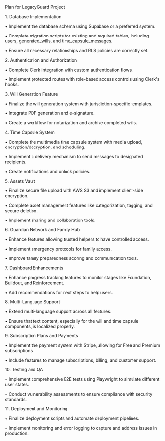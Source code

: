 Plan for LegacyGuard Project

1\. Database Implementation

• Implement the database schema using Supabase or a preferred system.

• Complete migration scripts for existing and required tables, including users, generated_wills, and time_capsule_messages.

• Ensure all necessary relationships and RLS policies are correctly set.

2\. Authentication and Authorization

• Complete Clerk integration with custom authentication flows.

• Implement protected routes with role-based access controls using Clerk's hooks.

3\. Will Generation Feature

• Finalize the will generation system with jurisdiction-specific templates.

• Integrate PDF generation and e-signature.

• Create a workflow for notarization and archive completed wills.

4\. Time Capsule System

• Complete the multimedia time capsule system with media upload, encryption/decryption, and scheduling.

• Implement a delivery mechanism to send messages to designated recipients.

• Create notifications and unlock policies.

5\. Assets Vault

• Finalize secure file upload with AWS S3 and implement client-side encryption.

• Complete asset management features like categorization, tagging, and secure deletion.

• Implement sharing and collaboration tools.

6\. Guardian Network and Family Hub

• Enhance features allowing trusted helpers to have controlled access.

• Implement emergency protocols for family access.

• Improve family preparedness scoring and communication tools.

7\. Dashboard Enhancements

• Enhance progress tracking features to monitor stages like Foundation, Buildout, and Reinforcement.

• Add recommendations for next steps to help users.

8\. Multi-Language Support

• Extend multi-language support across all features.

• Ensure that text content, especially for the will and time capsule components, is localized properly.

9\. Subscription Plans and Payments

• Implement the payment system with Stripe, allowing for Free and Premium subscriptions.

• Include features to manage subscriptions, billing, and customer support.

10\. Testing and QA

◦ Implement comprehensive E2E tests using Playwright to simulate different user states.

◦ Conduct vulnerability assessments to ensure compliance with security standards.

11\. Deployment and Monitoring

◦ Finalize deployment scripts and automate deployment pipelines.

◦ Implement monitoring and error logging to capture and address issues in production.
